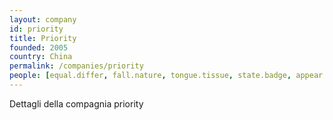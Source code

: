 ```yaml
---
layout: company
id: priority
title: Priority
founded: 2005
country: China
permalink: /companies/priority
people: [equal.differ, fall.nature, tongue.tissue, state.badge, appear.boring, faint.whale, strategy.grab, property.fantasy, tattoo.memory]
---
```


Dettagli della compagnia priority